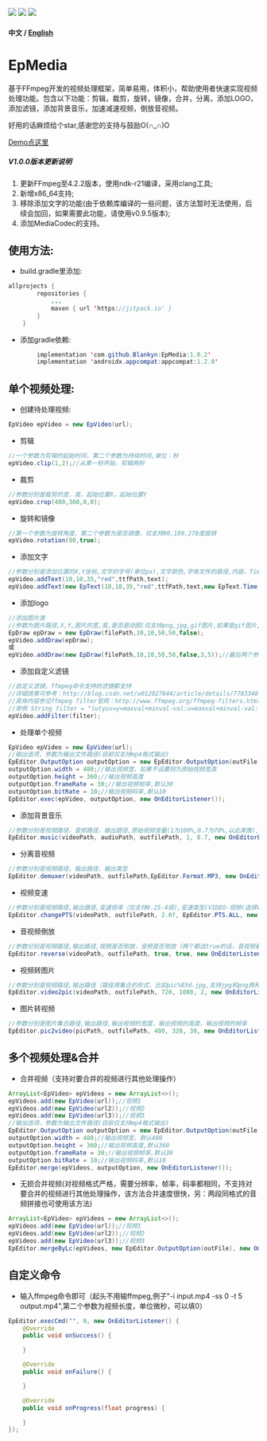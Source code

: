 [![](https://img.shields.io/badge/minSdkVersion-21-green.svg)](https://developer.android.google.cn) [![](https://img.shields.io/badge/FFmpeg-4.2.2-orange.svg)](https://ffmpeg.org/download.html#release_3.3) 
[![](https://jitpack.io/v/yangjie10930/EpMedia.svg)](https://jitpack.io/#yangjie10930/EpMedia)
#### 中文 / [English](https://github.com/yangjie10930/EpMedia/blob/master/Readme-English.md)

# EpMedia
基于FFmpeg开发的视频处理框架，简单易用，体积小，帮助使用者快速实现视频处理功能。包含以下功能：剪辑，裁剪，旋转，镜像，合并，分离，添加LOGO，添加滤镜，添加背景音乐，加速减速视频，倒放音视频。</br>

好用的话麻烦给个star,感谢您的支持与鼓励O(∩_∩)O

<a href="https://github.com/yangjie10930/EpMediaDemo" target="_blank">Demo点这里</a>   

##### V1.0.0版本更新说明
1. 更新FFmpeg至4.2.2版本，使用ndk-r21编译，采用clang工具;
1. 新增x86_64支持;
1. 移除添加文字的功能(由于依赖库编译的一些问题，该方法暂时无法使用，后续会加回，如果需要此功能，请使用v0.9.5版本);
1. 添加MediaCodec的支持。


## 使用方法:
* build.gradle里添加:
```Java
allprojects {
		repositories {
			...
			maven { url 'https://jitpack.io' }
		}
	}
```
* 添加gradle依赖:
```Java
        implementation 'com.github.Blankyn:EpMedia:1.0.2'
        implementation 'androidx.appcompat:appcompat:1.2.0'
```
## 单个视频处理:
* 创建待处理视频:
```Java
EpVideo epVideo = new EpVideo(url);
```
* 剪辑
```Java
//一个参数为剪辑的起始时间，第二个参数为持续时间,单位：秒
epVideo.clip(1,2);//从第一秒开始，剪辑两秒
```
* 裁剪
```Java
//参数分别是裁剪的宽，高，起始位置X，起始位置Y
epVideo.crop(480,360,0,0);
```
* 旋转和镜像
```Java
//第一个参数为旋转角度，第二个参数为是否镜像，仅支持90,180,270度旋转
epVideo.rotation(90,true);
```
* 添加文字
```Java
//参数分别是添加位置的X,Y坐标,文字的字号(单位px),文字颜色,字体文件的路径,内容，Time类为显示的起始时间和持续时间
epVideo.addText(10,10,35,"red",ttfPath,text);
epVideo.addText(new EpText(10,10,35,"red",ttfPath,text,new EpText.Time(3,5)));
```
* 添加logo
```Java
//添加图片类
//参数为图片路径,X,Y,图片的宽,高,是否是动图(仅支持png,jpg,gif图片,如果是gif图片,最后一个参数为true)
EpDraw epDraw = new EpDraw(filePath,10,10,50,50,false);
epVideo.addDraw(epDraw);
或
epVideo.addDraw(new EpDraw(filePath,10,10,50,50,false,3,5));//最后两个参数为显示的起始时间和持续时间
```
* 添加自定义滤镜
```Java
//自定义滤镜，ffmpeg命令支持的滤镜都支持
//详细效果可参考：http://blog.csdn.net/u012027644/article/details/77833484
//具体内容参见ffmpeg filter官网：http://www.ffmpeg.org/ffmpeg-filters.html
//举例 String filter = "lutyuv=y=maxval+minval-val:u=maxval+minval-val:v=maxval+minval-val";//底片效果
epVideo.addFilter(filter);
```
* 处理单个视频
```Java
EpVideo epVideo = new EpVideo(url);
//输出选项，参数为输出文件路径(目前仅支持mp4格式输出)
EpEditor.OutputOption outputOption = new EpEditor.OutputOption(outFile);
outputOption.width = 480;//输出视频宽，如果不设置则为原始视频宽高
outputOption.height = 360;//输出视频高度
outputOption.frameRate = 30;//输出视频帧率,默认30
outputOption.bitRate = 10;//输出视频码率,默认10
EpEditor.exec(epVideo, outputOption, new OnEditorListener());
```
* 添加背景音乐
```Java
//参数分别是视频路径，音频路径，输出路径,原始视频音量(1为100%,0.7为70%,以此类推),添加音频音量
EpEditor.music(videoPath, audioPath, outfilePath, 1, 0.7, new OnEditorListener());
```
* 分离音视频
```Java
//参数分别是视频路径，输出路径，输出类型
EpEditor.demuxer(videoPath, outfilePath,EpEditor.Format.MP3, new OnEditorListener());
```
* 视频变速
```Java
//参数分别是视频路径,输出路径,变速倍率（仅支持0.25-4倍),变速类型(VIDEO-视频(选择VIDEO的话则会屏蔽音频),AUDIO-音频,ALL-视频音频同时变速)
EpEditor.changePTS(videoPath, outfilePath, 2.0f, EpEditor.PTS.ALL, new OnEditorListener());
```
* 音视频倒放
```Java
//参数分别是视频路径,输出路径,视频是否倒放，音频是否倒放（两个都选true的话，音视频都倒放，视频ture音频false的话，输出倒放的无音频视频，视频false音频ture的话，输入倒放的音频，音频的倒放也用这个配置）
EpEditor.reverse(videoPath, outfilePath, true, true, new OnEditorListener());
```
* 视频转图片
```Java
//参数分别是视频路径,输出路径（路径用集合的形式，比如pic%03d.jpg,支持jpg和png两种图片格式）,输出图片的宽度，输出图片的高度，每秒输出图片数量（2的话就是每秒2张，0.5f的话就是每两秒一张）
EpEditor.video2pic(videoPath, outfilePath, 720, 1080, 2, new OnEditorListener());
```
* 图片转视频
```Java
//参数分别是图片集合路径,输出路径,输出视频的宽度，输出视频的高度，输出视频的帧率
EpEditor.pic2video(picPath, outfilePath, 480, 320, 30, new OnEditorListener());
```
## 多个视频处理&合并
* 合并视频（支持对要合并的视频进行其他处理操作）
```Java
ArrayList<EpVideo> epVideos = new ArrayList<>();
epVideos.add(new EpVideo(url));//视频1
epVideos.add(new EpVideo(url2));//视频2
epVideos.add(new EpVideo(url3));//视频3
//输出选项，参数为输出文件路径(目前仅支持mp4格式输出)
EpEditor.OutputOption outputOption = new EpEditor.OutputOption(outFile);
outputOption.width = 480;//输出视频宽，默认480
outputOption.height = 360;//输出视频高度,默认360
outputOption.frameRate = 30;//输出视频帧率,默认30
outputOption.bitRate = 10;//输出视频码率,默认10
EpEditor.merge(epVideos, outputOption, new OnEditorListener());
```
* 无损合并视频(对视频格式严格，需要分辨率，帧率，码率都相同，不支持对要合并的视频进行其他处理操作，该方法合并速度很快，另：两段同格式的音频拼接也可使用该方法)
```Java
ArrayList<EpVideo> epVideos = new ArrayList<>();
epVideos.add(new EpVideo(url));//视频1
epVideos.add(new EpVideo(url2));//视频2
epVideos.add(new EpVideo(url3));//视频3
EpEditor.mergeByLc(epVideos, new EpEditor.OutputOption(outFile), new OnEditorListener());
```
## 自定义命令
* 输入ffmpeg命令即可（起头不用输ffmpeg,例子"-i input.mp4 -ss 0 -t 5 output.mp4",第二个参数为视频长度，单位微秒，可以填0）
```Java
EpEditor.execCmd("", 0, new OnEditorListener() {
	@Override
	public void onSuccess() {

	}

	@Override
	public void onFailure() {

	}

	@Override
	public void onProgress(float progress) {

	}
});
```
